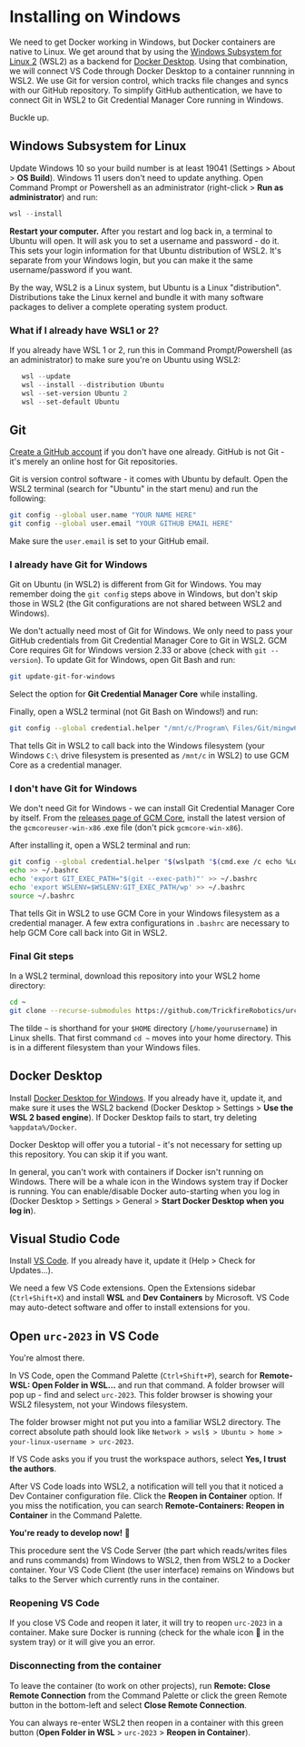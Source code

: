# Installing on Windows

We need to get Docker working in Windows, but Docker containers are native to Linux. We get around that by using the [Windows Subsystem for Linux 2](https://docs.microsoft.com/en-us/windows/wsl/faq) (WSL2) as a backend for [Docker Desktop](https://www.docker.com/products/docker-desktop). Using that combination, we will connect VS Code through Docker Desktop to a container runnning in WSL2. We use Git for version control, which tracks file changes and syncs with our GitHub repository. To simplify GitHub authentication, we have to connect Git in WSL2 to Git Credential Manager Core running in Windows.

Buckle up.

## Windows Subsystem for Linux
Update Windows 10 so your build number is at least 19041 (Settings > About > **OS Build**). Windows 11 users don't need to update anything. Open Command Prompt or Powershell as an administrator (right-click > **Run as administrator**) and run:
```Powershell
wsl --install
```
**Restart your computer.** After you restart and log back in, a terminal to Ubuntu will open. It will ask you to set a username and password - do it. This sets your login information for that Ubuntu distribution of WSL2. It's separate from your Windows login, but you can make it the same username/password if you want.

By the way, WSL2 is a Linux system, but Ubuntu is a Linux "distribution". Distributions take the Linux kernel and bundle it with many software packages to deliver a complete operating system product.

### What if I already have WSL1 or 2?
If you already have WSL 1 or 2, run this in Command Prompt/Powershell (as an administrator) to make sure you're on Ubuntu using WSL2:
```Powershell
   wsl --update
   wsl --install --distribution Ubuntu
   wsl --set-version Ubuntu 2
   wsl --set-default Ubuntu
```

## Git
[Create a GitHub account](https://github.com/) if you don't have one already. GitHub is not Git - it's merely an online host for Git repositories.

Git is version control software - it comes with Ubuntu by default. Open the WSL2 terminal (search for "Ubuntu" in the start menu) and run the following:
```bash
git config --global user.name "YOUR NAME HERE"
git config --global user.email "YOUR GITHUB EMAIL HERE"
```
Make sure the `user.email` is set to your GitHub email.

### I already have Git for Windows
Git on Ubuntu (in WSL2) is different from Git for Windows. You may remember doing the `git config` steps above in Windows, but don't skip those in WSL2 (the Git configurations are not shared between WSL2 and Windows).

We don't actually need most of Git for Windows. We only need to pass your GitHub credentials from Git Credential Manager Core to Git in WSL2. GCM Core requires Git for Windows version 2.33 or above (check with `git --version`). To update Git for Windows, open Git Bash and run:
```bash
git update-git-for-windows
```
Select the option for **Git Credential Manager Core** while installing.

Finally, open a WSL2 terminal (not Git Bash on Windows!) and run:
```bash
git config --global credential.helper "/mnt/c/Program\ Files/Git/mingw64/libexec/git-core/git-credential-manager-core.exe"
```
That tells Git in WSL2 to call back into the Windows filesystem (your Windows `C:\` drive filesystem is presented as `/mnt/c` in WSL2) to use GCM Core as a credential manager.

### I don't have Git for Windows
We don't need Git for Windows - we can install Git Credential Manager Core by itself. From the [releases page of GCM Core](https://github.com/microsoft/Git-Credential-Manager-Core/releases), install the latest version of the `gcmcoreuser-win-x86` .exe file (don't pick `gcmcore-win-x86`).

After installing it, open a WSL2 terminal and run:
```bash
git config --global credential.helper "$(wslpath "$(cmd.exe /c echo %LocalAppData%\\Programs\\Git Credential Manager Core\\git-credential-manager-core.exe 2>/dev/null)" | sed -e 's/\r//g' -e 's/ /\\ /g')"
echo >> ~/.bashrc
echo 'export GIT_EXEC_PATH="$(git --exec-path)"' >> ~/.bashrc
echo 'export WSLENV=$WSLENV:GIT_EXEC_PATH/wp' >> ~/.bashrc
source ~/.bashrc
```
That tells Git in WSL2 to use GCM Core in your Windows filesystem as a credential manager. A few extra configurations in `.bashrc` are necessary to help GCM Core call back into Git in WSL2.

### Final Git steps
In a WSL2 terminal, download this repository into your WSL2 home directory:
```bash
cd ~
git clone --recurse-submodules https://github.com/TrickfireRobotics/urc-2023.git
```
The tilde `~` is shorthand for your `$HOME` directory (`/home/yourusername`) in Linux shells. That first command `cd ~` moves into your home directory. This is in a different filesystem than your Windows files.

## Docker Desktop
Install [Docker Desktop for Windows](https://www.docker.com/products/docker-desktop). If you already have it, update it, and make sure it uses the WSL2 backend (Docker Desktop > Settings > **Use the WSL 2 based engine**). If Docker Desktop fails to start, try deleting `%appdata%/Docker`.

Docker Desktop will offer you a tutorial - it's not necessary for setting up this repository. You can skip it if you want.

In general, you can't work with containers if Docker isn't running on Windows. There will be a whale icon in the Windows system tray if Docker is running. You can enable/disable Docker auto-starting when you log in (Docker Desktop > Settings > General > **Start Docker Desktop when you log in**).

## Visual Studio Code
Install [VS Code](https://code.visualstudio.com/). If you already have it, update it (Help > Check for Updates...).

We need a few VS Code extensions. Open the Extensions sidebar (`Ctrl+Shift+X`) and install **WSL** and **Dev Containers** by Microsoft. VS Code may auto-detect software and offer to install extensions for you.

## Open `urc-2023` in VS Code
You're almost there.

In VS Code, open the Command Palette (`Ctrl+Shift+P`), search for **Remote-WSL: Open Folder in WSL...** and run that command. A folder browser will pop up - find and select `urc-2023`. This folder browser is showing your WSL2 filesystem, not your Windows filesystem.

The folder browser might not put you into a familiar WSL2 directory. The correct absolute path should look like `Network > wsl$ > Ubuntu > home > your-linux-username > urc-2023`.

If VS Code asks you if you trust the workspace authors, select **Yes, I trust the authors**.

After VS Code loads into WSL2, a notification will tell you that it noticed a Dev Container configuration file. Click the **Reopen in Container** option. If you miss the notification, you can search **Remote-Containers: Reopen in Container** in the Command Palette.

**You're ready to develop now!** 🥳

This procedure sent the VS Code Server (the part which reads/writes files and runs commands) from Windows to WSL2, then from WSL2 to a Docker container. Your VS Code Client (the user interface) remains on Windows but talks to the Server which currently runs in the container.

### Reopening VS Code
If you close VS Code and reopen it later, it will try to reopen `urc-2023` in a container.
Make sure Docker is running (check for the whale icon 🐳 in the system tray) or it will give you an error.

### Disconnecting from the container
To leave the container (to work on other projects), run **Remote: Close Remote Connection** from the Command Palette or click the green Remote button in the bottom-left and select **Close Remote Connection**.

You can always re-enter WSL2 then reopen in a container with this green button (**Open Folder in WSL** > `urc-2023` > **Reopen in Container**).
